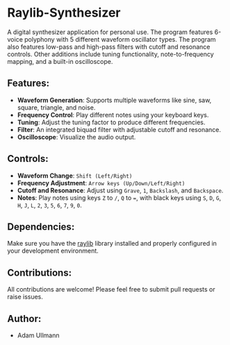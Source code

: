 # Raylib-Synthesizer
A digital synthesizer application for personal use. The program features 6-voice polyphony with 5 different waveform oscillator types. The program also features low-pass and high-pass filters with cutoff and resonance controls. Other additions include tuning functionality, note-to-frequency mapping, and a built-in oscilloscope.

## Features:

- **Waveform Generation**: Supports multiple waveforms like sine, saw, square, triangle, and noise.
- **Frequency Control**: Play different notes using your keyboard keys.
- **Tuning**: Adjust the tuning factor to produce different frequencies.
- **Filter**: An integrated biquad filter with adjustable cutoff and resonance.
- **Oscilloscope**: Visualize the audio output.

## Controls:

- **Waveform Change**: `Shift (Left/Right)`
- **Frequency Adjustment**: `Arrow keys (Up/Down/Left/Right)`
- **Cutoff and Resonance**: Adjust using `Grave`, `1`, `Backslash`, and `Backspace`.
- **Notes**: Play notes using keys `Z` to `/`, `Q` to `=`, with black keys using `S`, `D`, `G`, `H`, `J`, `L`, `2`, `3`, `5`, `6`, `7`, `9`, `0`.

## Dependencies:

Make sure you have the [raylib](https://www.raylib.com/) library installed and properly configured in your development environment.

## Contributions:

All contributions are welcome! Please feel free to submit pull requests or raise issues.

## Author:

- Adam Ullmann
